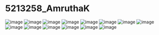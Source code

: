 # 5213258_AmruthaK

<img src="https://github.com/AMRUTHAK012/5213258_AmruthaK/blob/main/SDLC/5213258_Amrutha%20K%20(2).jpeg" alt="image">
<img src="https://github.com/AMRUTHAK012/5213258_AmruthaK/blob/main/SDLC/5213258_Amrutha%20K%20(2).jpeg" alt="image">


<img src="https://github.com/AMRUTHAK012/5213258_AmruthaK/blob/main/Liinux/Linux1.jpeg" alt="image">
<img src="https://github.com/AMRUTHAK012/5213258_AmruthaK/blob/main/Liinux/Linux2.jpeg" alt="image">
<img src="https://github.com/AMRUTHAK012/5213258_AmruthaK/blob/main/Liinux/Linux3.jpeg" alt="image">
<img src="https://github.com/AMRUTHAK012/5213258_AmruthaK/blob/main/Liinux/Linux4.jpeg" alt="image">
<img src="https://github.com/AMRUTHAK012/5213258_AmruthaK/blob/main/Liinux/Linux5.jpeg" alt="image">
<img src="https://github.com/AMRUTHAK012/5213258_AmruthaK/blob/main/Liinux/Linux6.jpeg" alt="image">
<img src="https://github.com/AMRUTHAK012/5213258_AmruthaK/blob/main/Liinux/Linux7.jpeg" alt="image">
<img src="https://github.com/AMRUTHAK012/5213258_AmruthaK/blob/main/Liinux/Linux8.jpeg" alt="image">
<img src="https://github.com/AMRUTHAK012/5213258_AmruthaK/blob/main/Liinux/Linux9.jpeg" alt="image">
<img src="https://github.com/AMRUTHAK012/5213258_AmruthaK/blob/main/Liinux/Linux10.jpeg" alt="image">

<img src="https://github.com/AMRUTHAK012/5213258_AmruthaK/blob/main/C_Programming/C_beginner.jpeg" alt="image">
<img src="https://github.com/AMRUTHAK012/5213258_AmruthaK/blob/main/C_Programming/C_intermediate.jpeg" alt="image">






